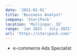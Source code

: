 ```yaml
---
date: '2021-01-01'
title: 'Business Analyst'
company: 'SteriPack'
location: 'Mullingar, IE'
range: 'Jan 2021 - July 2021'
url: 'https://steripack.com/'
---
```


- e-commerce Ads Specialist
